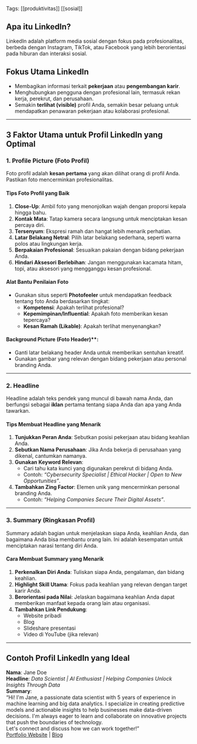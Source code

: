 Tags: [[produktivitas]] [[sosial]]

## Apa itu LinkedIn?

LinkedIn adalah platform media sosial dengan fokus pada profesionalitas, berbeda dengan Instagram, TikTok, atau Facebook yang lebih berorientasi pada hiburan dan interaksi sosial.

## Fokus Utama LinkedIn

- Membagikan informasi terkait **pekerjaan** atau **pengembangan karir**.
- Menghubungkan pengguna dengan profesional lain, termasuk rekan kerja, perekrut, dan perusahaan.
- Semakin **terlihat (visible)** profil Anda, semakin besar peluang untuk mendapatkan penawaran pekerjaan atau kolaborasi profesional.

---

## 3 Faktor Utama untuk Profil LinkedIn yang Optimal

### 1. Profile Picture (Foto Profil)

Foto profil adalah **kesan pertama** yang akan dilihat orang di profil Anda. Pastikan foto mencerminkan profesionalitas.

#### Tips Foto Profil yang Baik

1. **Close-Up**: Ambil foto yang menonjolkan wajah dengan proporsi kepala hingga bahu.
2. **Kontak Mata**: Tatap kamera secara langsung untuk menciptakan kesan percaya diri.
3. **Tersenyum**: Ekspresi ramah dan hangat lebih menarik perhatian.
4. **Latar Belakang Netral**: Pilih latar belakang sederhana, seperti warna polos atau lingkungan kerja.
5. **Berpakaian Profesional**: Sesuaikan pakaian dengan bidang pekerjaan Anda.
6. **Hindari Aksesori Berlebihan**: Jangan menggunakan kacamata hitam, topi, atau aksesori yang mengganggu kesan profesional.

#### Alat Bantu Penilaian Foto

- Gunakan situs seperti **Photofeeler** untuk mendapatkan feedback tentang foto Anda berdasarkan tingkat:
    - **Kompetensi**: Apakah terlihat profesional?
    - **Kepemimpinan/Influential**: Apakah foto memberikan kesan tepercaya?
    - **Kesan Ramah (Likable)**: Apakah terlihat menyenangkan?

#### Background Picture (Foto Header)**:

- Ganti latar belakang header Anda untuk memberikan sentuhan kreatif.
- Gunakan gambar yang relevan dengan bidang pekerjaan atau personal branding Anda.

---

### 2. Headline

Headline adalah teks pendek yang muncul di bawah nama Anda, dan berfungsi sebagai **iklan** pertama tentang siapa Anda dan apa yang Anda tawarkan.

#### Tips Membuat Headline yang Menarik

1. **Tunjukkan Peran Anda**: Sebutkan posisi pekerjaan atau bidang keahlian Anda.
2. **Sebutkan Nama Perusahaan**: Jika Anda bekerja di perusahaan yang dikenal, cantumkan namanya.
3. **Gunakan Keyword Relevan**:
    - Cari tahu kata kunci yang digunakan perekrut di bidang Anda.
    - Contoh: _“Cybersecurity Specialist | Ethical Hacker | Open to New Opportunities”_.
4. **Tambahkan Zing Factor**: Elemen unik yang mencerminkan personal branding Anda.
    - Contoh: _“Helping Companies Secure Their Digital Assets”_.

---

### 3. Summary (Ringkasan Profil)

Summary adalah bagian untuk menjelaskan siapa Anda, keahlian Anda, dan bagaimana Anda bisa membantu orang lain. Ini adalah kesempatan untuk menciptakan narasi tentang diri Anda.

#### Cara Membuat Summary yang Menarik

1. **Perkenalkan Diri Anda**: Tuliskan siapa Anda, pengalaman, dan bidang keahlian.
2. **Highlight Skill Utama**: Fokus pada keahlian yang relevan dengan target karir Anda.
3. **Berorientasi pada Nilai**: Jelaskan bagaimana keahlian Anda dapat memberikan manfaat kepada orang lain atau organisasi.
4. **Tambahkan Link Pendukung**:
    - Website pribadi
    - Blog
    - Slideshare presentasi
    - Video di YouTube (jika relevan)

---

## Contoh Profil LinkedIn yang Ideal

**Nama**: Jane Doe  
**Headline**: _Data Scientist | AI Enthusiast | Helping Companies Unlock Insights Through Data_  
**Summary**:  
“Hi! I'm Jane, a passionate data scientist with 5 years of experience in machine learning and big data analytics. I specialize in creating predictive models and actionable insights to help businesses make data-driven decisions. I'm always eager to learn and collaborate on innovative projects that push the boundaries of technology.  
Let's connect and discuss how we can work together!”  
[Portfolio Website](https://janedoe.com/) | [Blog](https://medium.com/@janedoe)

